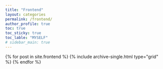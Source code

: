 ```yaml
---
title: "Frontend"
layout: categories
permalink: /frontend/
author_profile: true
toc: true
toc_sticky: true
toc_lable: "MYSELF"
# sidebar_main: true
---
```


{% for post in site.frontend %} {% include archive-single.html type="grid" %} {%
endfor %}
